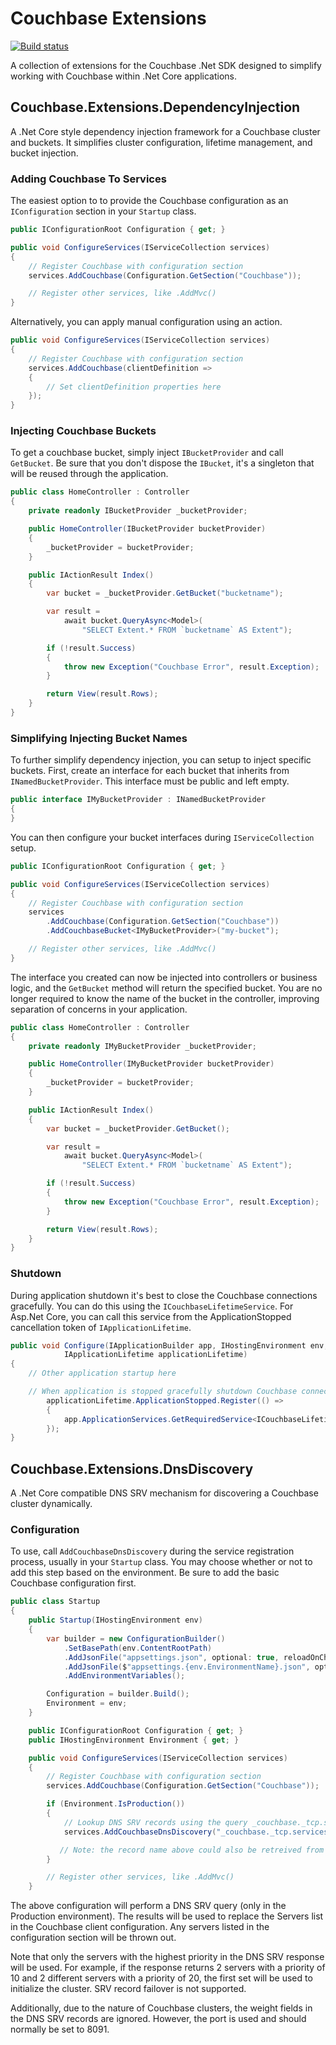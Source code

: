 # Couchbase Extensions #

[![Build status](https://ci.appveyor.com/api/projects/status/b6oqv14r9jmi8lle/branch/master?svg=true)](https://ci.appveyor.com/project/brantburnett/couchbase-extensions/branch/master)

A collection of extensions for the Couchbase .Net SDK designed to simplify working with Couchbase within .Net Core applications.

## Couchbase.Extensions.DependencyInjection ##

A .Net Core style dependency injection framework for a Couchbase cluster and buckets.  It simplifies cluster configuration, lifetime management, and bucket injection.

### Adding Couchbase To Services ###

The easiest option to to provide the Couchbase configuration as an `IConfiguration` section in your `Startup` class.

```csharp
public IConfigurationRoot Configuration { get; }

public void ConfigureServices(IServiceCollection services)
{
    // Register Couchbase with configuration section
    services.AddCouchbase(Configuration.GetSection("Couchbase"));

    // Register other services, like .AddMvc()
}
```

Alternatively, you can apply manual configuration using an action.

```csharp
public void ConfigureServices(IServiceCollection services)
{
    // Register Couchbase with configuration section
    services.AddCouchbase(clientDefinition =>
    {
        // Set clientDefinition properties here
    });
}
```

### Injecting Couchbase Buckets ###

To get a couchbase bucket, simply inject `IBucketProvider` and call `GetBucket`.  Be sure that you don't dispose the `IBucket`, it's a singleton that will be reused through the application.

```csharp
public class HomeController : Controller
{
    private readonly IBucketProvider _bucketProvider;

    public HomeController(IBucketProvider bucketProvider)
    {
        _bucketProvider = bucketProvider;
    }

    public IActionResult Index()
    {        
        var bucket = _bucketProvider.GetBucket("bucketname");

        var result =
            await bucket.QueryAsync<Model>(
                "SELECT Extent.* FROM `bucketname` AS Extent");

        if (!result.Success)
        {
            throw new Exception("Couchbase Error", result.Exception);
        }

        return View(result.Rows);
    }
}
```

### Simplifying Injecting Bucket Names ###

To further simplify dependency injection, you can setup to inject specific buckets.  First, create an interface for each bucket that inherits from `INamedBucketProvider`.  This interface must be public and left empty.

```csharp
public interface IMyBucketProvider : INamedBucketProvider
{
}
```

You can then configure your bucket interfaces during `IServiceCollection` setup.

```csharp
public IConfigurationRoot Configuration { get; }

public void ConfigureServices(IServiceCollection services)
{
    // Register Couchbase with configuration section
    services
        .AddCouchbase(Configuration.GetSection("Couchbase"))
        .AddCouchbaseBucket<IMyBucketProvider>("my-bucket");

    // Register other services, like .AddMvc()
}
```

The interface you created can now be injected into controllers or business logic, and the `GetBucket` method will return the specified bucket.  You are no longer required to know the name of the bucket in the controller, improving separation of concerns in your application.

```csharp
public class HomeController : Controller
{
    private readonly IMyBucketProvider _bucketProvider;

    public HomeController(IMyBucketProvider bucketProvider)
    {
        _bucketProvider = bucketProvider;
    }

    public IActionResult Index()
    {        
        var bucket = _bucketProvider.GetBucket();

        var result =
            await bucket.QueryAsync<Model>(
                "SELECT Extent.* FROM `bucketname` AS Extent");

        if (!result.Success)
        {
            throw new Exception("Couchbase Error", result.Exception);
        }

        return View(result.Rows);
    }
}
```

### Shutdown ###

During application shutdown it's best to close the Couchbase connections gracefully.  You can do this using the `ICouchbaseLifetimeService`.  For Asp.Net Core, you can call this service from the ApplicationStopped cancellation token of `IApplicationLifetime`.

```csharp
public void Configure(IApplicationBuilder app, IHostingEnvironment env, ILoggerFactory loggerFactory,
            IApplicationLifetime applicationLifetime)
{
	// Other application startup here

	// When application is stopped gracefully shutdown Couchbase connections
        applicationLifetime.ApplicationStopped.Register(() =>
        {
            app.ApplicationServices.GetRequiredService<ICouchbaseLifetimeService>().Close();
        });
}
```

## Couchbase.Extensions.DnsDiscovery

A .Net Core compatible DNS SRV mechanism for discovering a Couchbase cluster dynamically.

### Configuration

To use, call `AddCouchbaseDnsDiscovery` during the service registration process, usually in your `Startup` class.  You may choose whether or not to add this step based on the environment.  Be sure to add the basic Couchbase configuration first.

```csharp
public class Startup
{
    public Startup(IHostingEnvironment env)
    {
        var builder = new ConfigurationBuilder()
            .SetBasePath(env.ContentRootPath)
            .AddJsonFile("appsettings.json", optional: true, reloadOnChange: true)
            .AddJsonFile($"appsettings.{env.EnvironmentName}.json", optional: true)
            .AddEnvironmentVariables();

        Configuration = builder.Build();
        Environment = env;
    }

    public IConfigurationRoot Configuration { get; }
    public IHostingEnvironment Environment { get; }

    public void ConfigureServices(IServiceCollection services)
    {
        // Register Couchbase with configuration section
        services.AddCouchbase(Configuration.GetSection("Couchbase"));

        if (Environment.IsProduction())
        {
            // Lookup DNS SRV records using the query _couchbase._tcp.services.local
            services.AddCouchbaseDnsDiscovery("_couchbase._tcp.services.local");

           // Note: the record name above could also be retreived from configuration
        }

        // Register other services, like .AddMvc()
    }
```

The above configuration will perform a DNS SRV query (only in the Production environment).  The results will be used to replace the Servers list in the Couchbase client configuration.  Any servers listed in the configuration section will be thrown out.

Note that only the servers with the highest priority in the DNS SRV response will be used.  For example, if the response returns 2 servers with a priority of 10 and 2 different servers with a priority of 20, the first set will be used to initialize the cluster.  SRV record failover is not supported.

Additionally, due to the nature of Couchbase clusters, the weight fields in the DNS SRV records are ignored.  However, the port is used and should normally be set to 8091.
